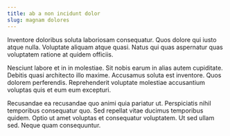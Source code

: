 ```yaml
---
title: ab a non incidunt dolor
slug: magnam dolores
---
```


Inventore doloribus soluta laboriosam consequatur. Quos dolore qui iusto atque nulla. Voluptate aliquam atque quasi. Natus qui quas aspernatur quas voluptatem ratione at quidem officiis.

Nesciunt labore et in in molestiae. Sit nobis earum in alias autem cupiditate. Debitis quasi architecto illo maxime. Accusamus soluta est inventore. Quos dolorem perferendis. Reprehenderit voluptate molestiae accusantium voluptas quis et eum eum excepturi.

Recusandae ea recusandae quo animi quia pariatur ut. Perspiciatis nihil temporibus consequatur quo. Sed repellat vitae ducimus temporibus quidem. Optio ut amet voluptas et consequatur voluptatem. Ut sed ullam sed. Neque quam consequuntur.
